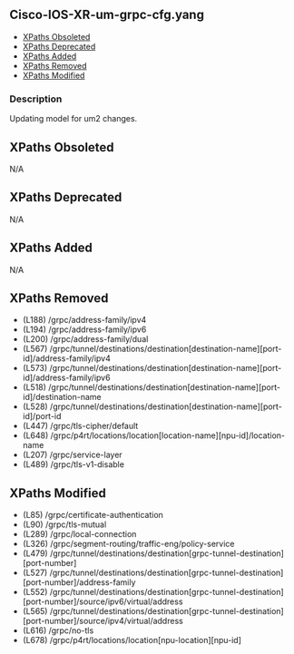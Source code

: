 ## Cisco-IOS-XR-um-grpc-cfg.yang

- [XPaths Obsoleted](#xpaths-obsoleted)
- [XPaths Deprecated](#xpaths-deprecated)
- [XPaths Added](#xpaths-added)
- [XPaths Removed](#xpaths-removed)
- [XPaths Modified](#xpaths-modified)

### Description

Updating model for um2 changes.

## XPaths Obsoleted

N/A

## XPaths Deprecated

N/A

## XPaths Added

N/A

## XPaths Removed

- (L188)	/grpc/address-family/ipv4
- (L194)	/grpc/address-family/ipv6
- (L200)	/grpc/address-family/dual
- (L567)	/grpc/tunnel/destinations/destination[destination-name][port-id]/address-family/ipv4
- (L573)	/grpc/tunnel/destinations/destination[destination-name][port-id]/address-family/ipv6
- (L518)	/grpc/tunnel/destinations/destination[destination-name][port-id]/destination-name
- (L528)	/grpc/tunnel/destinations/destination[destination-name][port-id]/port-id
- (L447)	/grpc/tls-cipher/default
- (L648)	/grpc/p4rt/locations/location[location-name][npu-id]/location-name
- (L207)	/grpc/service-layer
- (L489)	/grpc/tls-v1-disable

## XPaths Modified

- (L85)	/grpc/certificate-authentication
- (L90)	/grpc/tls-mutual
- (L289)	/grpc/local-connection
- (L326)	/grpc/segment-routing/traffic-eng/policy-service
- (L479)	/grpc/tunnel/destinations/destination[grpc-tunnel-destination][port-number]
- (L527)	/grpc/tunnel/destinations/destination[grpc-tunnel-destination][port-number]/address-family
- (L552)	/grpc/tunnel/destinations/destination[grpc-tunnel-destination][port-number]/source/ipv6/virtual/address
- (L565)	/grpc/tunnel/destinations/destination[grpc-tunnel-destination][port-number]/source/ipv4/virtual/address
- (L616)	/grpc/no-tls
- (L678)	/grpc/p4rt/locations/location[npu-location][npu-id]

